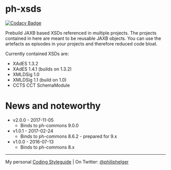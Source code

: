 # ph-xsds

[![Codacy Badge](https://api.codacy.com/project/badge/Grade/8f026db5f326450e8f1726f1160a9085)](https://www.codacy.com/app/philip/ph-xsds?utm_source=github.com&utm_medium=referral&utm_content=phax/ph-xsds&utm_campaign=badger)

Prebuild JAXB based XSDs referenced in multiple projects.
The projects contained in here are meant to be reusable JAXB objects.
You can use the artefacts as episodes in your projects and therefore reduced code bloat.

Currently contained XSDs are:
  * XAdES 1.3.2
  * XAdES 1.4.1 (builds on 1.3.2)
  * XMLDSig 1.0
  * XMLDSig 1.1 (build on 1.0)
  * CCTS CCT SchemaModule

# News and noteworthy

* v2.0.0 - 2017-11-05
  * Binds to ph-commons 9.0.0
* v1.0.1 - 2017-02-24
  * Binds to ph-commons 8.6.2 - prepared for 9.x
* v1.0.0 - 2016-07-13
  * Binds to ph-commons 8.x

---

My personal [Coding Styleguide](https://github.com/phax/meta/blob/master/CodingStyleguide.md) |
On Twitter: <a href="https://twitter.com/philiphelger">@philiphelger</a>
